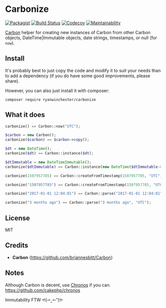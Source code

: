 # Carbonize

 [![Packagist](https://img.shields.io/packagist/l/ryanwinchester/carbonize.svg)](https://packagist.org/packages/ryanwinchester/carbonize)
 [![Build Status](https://travis-ci.org/ryanwinchester/carbonize.svg?branch=master)](https://travis-ci.org/ryanwinchester/carbonize)
 [![Codecov](https://img.shields.io/codecov/c/github/ryanwinchester/carbonize.svg)](https://codecov.io/gh/ryanwinchester/carbonize)
 [![Maintainability](https://api.codeclimate.com/v1/badges/6d9cea21fa5324d48cca/maintainability)](https://codeclimate.com/github/ryanwinchester/carbonize/maintainability)


[Carbon](https://github.com/briannesbitt/Carbon) helper for creating new instances of Carbon from other Carbon objects,
DateTime|Immutable objects, date strings, timestamps, or null (for `now`).

## Install

It's probably best to just copy the code and modify it to suit your needs than to add a dependency (if you do have some good improvements, please share).

However, you can also just install it with composer:

```
composer require ryanwinchester/carbonize
```

## What it does

```php
carbonize() == Carbon::now("UTC");

$carbon = new Carbon();
carbonize($carbon) == $carbon->copy();

$dt = new DateTime();
carbonize($dt) == Carbon::instance($dt);

$dtImmutable = new DateTimeImmutable();
carbonize($dtImmutable) == Carbon::instance(new DateTime($dtImmutable->format(DateTime::ATOM)));

carbonize(1507957785) == Carbon::createFromTimestamp(1507957785, "UTC");

carbonize("1507957785") == Carbon::createFromTimestamp(1507957785, "UTC");

carbonize("2017-01-01 12:04:01") == Carbon::parse("2017-01-01 12:04:01", "UTC");

carbonize("3 months ago") == Carbon::parse("3 months ago", "UTC");
```

## License

MIT

## Credits

- **Carbon** (https://github.com/briannesbitt/Carbon)

## Notes

Although Carbon is decent, use [Chronos](https://github.com/cakephp/chronos) if you can.
https://github.com/cakephp/chronos

Immutability FTW ᕙ(⇀‸↼‶)ᕗ
